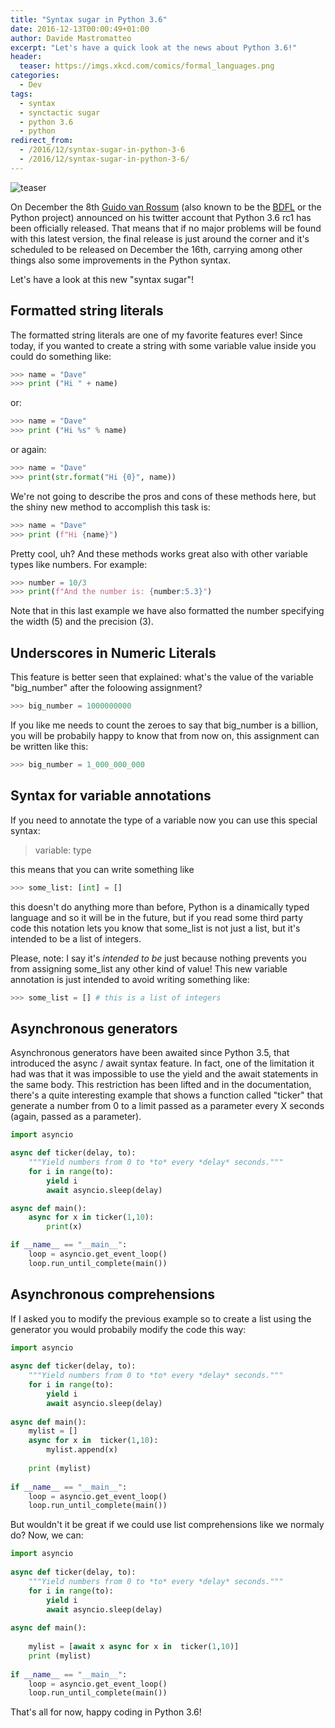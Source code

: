 ```yaml
---
title: "Syntax sugar in Python 3.6"
date: 2016-12-13T00:00:49+01:00
author: Davide Mastromatteo
excerpt: "Let's have a quick look at the news about Python 3.6!"
header:
  teaser: https://imgs.xkcd.com/comics/formal_languages.png
categories:
  - Dev
tags:
  - syntax
  - synctactic sugar
  - python 3.6
  - python
redirect_from:
  - /2016/12/syntax-sugar-in-python-3-6
  - /2016/12/syntax-sugar-in-python-3-6/
---
```

![teaser](https://imgs.xkcd.com/comics/formal_languages.png)

On December the 8th [Guido van Rossum](https://www.twitter.com/@gvanrossum) (also known to be the [BDFL](https://en.wikipedia.org/wiki/Benevolent_dictator_for_life) or the Python project) announced on his twitter account that Python 3.6 rc1 has been officially released. That means that if no major problems will be found with this latest version, the final release is just around the corner and it's scheduled to be released on December the 16th, carrying among other things also some improvements in the Python syntax.

Let's have a look at this new "syntax sugar"!

## Formatted string literals

The formatted string literals are one of my favorite features ever! Since today, if you wanted to create a string with some variable value inside you could do something like:

```python
>>> name = "Dave"
>>> print ("Hi " + name)
```

or:

```pytHON
>>> name = "Dave"
>>> print ("Hi %s" % name)
```

or again:

```python
>>> name = "Dave"
>>> print(str.format("Hi {0}", name))
```

We're not going to describe the pros and cons of these methods here, but the shiny new method to accomplish this task is:

```python
>>> name = "Dave"
>>> print (f"Hi {name}")
```

Pretty cool, uh? And these methods works great also with other variable types like numbers. For example:

```python
>>> number = 10/3
>>> print(f"And the number is: {number:5.3}")
```

Note that in this last example we have also formatted the number specifying the width (5) and the precision (3).

## Underscores in Numeric Literals

This feature is better seen that explained: what's the value of the variable "big_number" after the foloowing assignment?

```python
>>> big_number = 1000000000
```

If you like me needs to count the zeroes to say that big_number is a billion, you will be probabily happy to know that from now on, this assignment can be written like this:

```python
>>> big_number = 1_000_000_000
```

## Syntax for variable annotations

If you need to annotate the type of a variable now you can use this special syntax:

> variable: type

this means that you can write something like

```python
>>> some_list: [int] = []
```

this doesn't do anything more than before, Python is a dinamically typed language and so it will be in the future, but if you read some third party code this notation lets you know that some_list is not just a list, but it's intended to be a list of integers.

Please, note: I say it's *intended to be* just because nothing prevents you from assigning some_list any other kind of value! This new variable annotation is just intended to avoid writing something like:

```python
>>> some_list = [] # this is a list of integers
```

## Asynchronous generators

Asynchronous generators have been awaited since Python 3.5, that introduced the async / await syntax feature. In fact, one of the limitation it had was that it was impossible to use the yield and the await statements in the same body. This restriction has been lifted and in the documentation, there's a quite interesting example that shows a function called "ticker" that generate a number from 0 to a limit passed as a parameter every X seconds (again, passed as a parameter).

```python
import asyncio

async def ticker(delay, to):
    """Yield numbers from 0 to *to* every *delay* seconds."""
    for i in range(to):
        yield i
        await asyncio.sleep(delay)

async def main():
    async for x in ticker(1,10):
        print(x)

if __name__ == "__main__":
    loop = asyncio.get_event_loop()
    loop.run_until_complete(main())
```

## Asynchronous comprehensions

If I asked you to modify the previous example so to create a list using the generator you would probabily modify the code this way:

```python
import asyncio
​
async def ticker(delay, to):
    """Yield numbers from 0 to *to* every *delay* seconds."""
    for i in range(to):
        yield i
        await asyncio.sleep(delay)
​
async def main():
    mylist = []
    async for x in  ticker(1,10):
        mylist.append(x)
​
    print (mylist)
​
if __name__ == "__main__":
    loop = asyncio.get_event_loop()
    loop.run_until_complete(main())
```

But wouldn't it be great if we could use list comprehensions like we normaly do? Now, we can:

```python
import asyncio
​
async def ticker(delay, to):
    """Yield numbers from 0 to *to* every *delay* seconds."""
    for i in range(to):
        yield i
        await asyncio.sleep(delay)
​
async def main():
​
    mylist = [await x async for x in  ticker(1,10)]
    print (mylist)
​
if __name__ == "__main__":
    loop = asyncio.get_event_loop()
    loop.run_until_complete(main())
```

That's all for now, happy coding in Python 3.6!